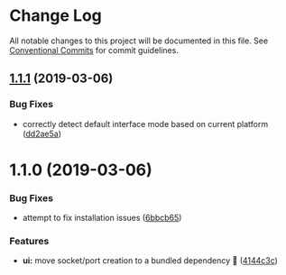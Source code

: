# Change Log

All notable changes to this project will be documented in this file.
See [Conventional Commits](https://conventionalcommits.org) for commit guidelines.

## [1.1.1](https://github.com/Dreamscapes/atom-ide-mocha-core/compare/@atom-ide/utils@1.1.0...@atom-ide/utils@1.1.1) (2019-03-06)


### Bug Fixes

* correctly detect default interface mode based on current platform ([dd2ae5a](https://github.com/Dreamscapes/atom-ide-mocha-core/commit/dd2ae5a))





# 1.1.0 (2019-03-06)


### Bug Fixes

* attempt to fix installation issues ([6bbcb65](https://github.com/Dreamscapes/atom-ide-mocha-core/commit/6bbcb65))


### Features

* **ui:** move socket/port creation to a bundled dependency 🎨 ([4144c3c](https://github.com/Dreamscapes/atom-ide-mocha-core/commit/4144c3c))
